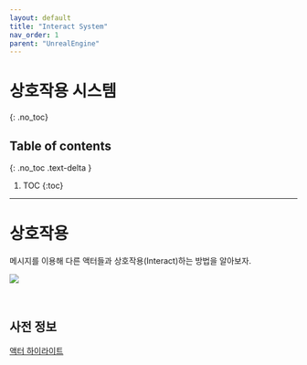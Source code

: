```yaml
---
layout: default
title: "Interact System"
nav_order: 1
parent: "UnrealEngine"
---
```


# 상호작용 시스템
{: .no_toc}

## Table of contents
{: .no_toc .text-delta }

1. TOC
{:toc}

---

# 상호작용

메시지를 이용해 다른 액터들과 상호작용(Interact)하는 방법을 알아보자.

<img src="/images/Unreal/interact/main_interact.gif">

&nbsp;<br/>

## 사전 정보

[액터 하이라이트](/docs/Unreal/MatHighlight.html)

&nbsp;<br/>

# 